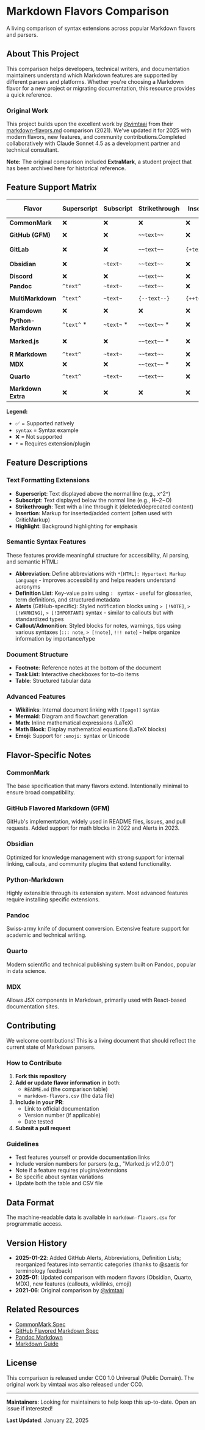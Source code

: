 # Markdown Flavors Comparison

A living comparison of syntax extensions across popular Markdown flavors and parsers.

## About This Project

This comparison helps developers, technical writers, and documentation maintainers understand which Markdown features are supported by different parsers and platforms. Whether you're choosing a Markdown flavor for a new project or migrating documentation, this resource provides a quick reference.

### Original Work

This project builds upon the excellent work by [@vimtaai](https://github.com/vimtaai) from their [markdown-flavors.md](https://gist.github.com/vimtaai/37c936679e8a2a2c22728f102eb7e8ae) comparison (2021). We've updated it for 2025 with modern flavors, new features, and community contributions.Completed collaboratively with Claude Sonnet 4.5 as a development partner and technical consultant.

**Note:** The original comparison included **ExtraMark**, a student project that has been archived here for historical reference.

## Feature Support Matrix

| Flavor | Superscript | Subscript | Strikethrough | Insertion | Highlight | Footnote | Task List | Table | Abbreviation | Definition List | Alerts | Callout/Admonition | Wikilinks | Mermaid | Math | Math Block | Emoji |
|--------|-------------|-----------|---------------|-----------|-----------|----------|-----------|-------|-------------|----------------|--------|-------------------|-----------|---------|------|------------|-------|
| **CommonMark** | ❌ | ❌ | ❌ | ❌ | ❌ | ❌ | ❌ | ✅ | ❌ | ❌ | ❌ | ❌ | ❌ | ❌ | ❌ | ❌ | ❌ |
| **GitHub (GFM)** | ❌ | ❌ | `~~text~~` | ❌ | ❌ | ❌ | `- [ ]` | ✅ | ❌ | ❌ | `> [!NOTE]` | ❌ | ❌ | ✅ | ❌ | `$$...$$` | `:emoji:` |
| **GitLab** | ❌ | ❌ | `~~text~~` | `{+text+}` | ❌ | `[^1]` | `- [ ]` | ✅ | ❌ | ❌ | ❌ | ❌ | ❌ | ✅ | `$...$` | ` ```math ` | `:emoji:` |
| **Obsidian** | ❌ | `~text~` | `~~text~~` | ❌ | `==text==` | `[^1]` | `- [ ]` | ✅ | ❌ | ❌ | `> [!note]` | ✅ | `[[page]]` | ✅ | `$...$` | `$$...$$` | `:emoji:` |
| **Discord** | ❌ | ❌ | `~~text~~` | ❌ | ❌ | ❌ | ❌ | ❌ | ❌ | ❌ | ❌ | ❌ | ❌ | ❌ | ❌ | ❌ | `:emoji:` |
| **Pandoc** | `^text^` | `~text~` | `~~text~~` | ❌ | ❌ | `[^1]` | ❌ | ✅ | `*[...]:` | `: ` | ❌ | `::: info` | ❌ | ❌ | `$...$` | `$$...$$` | `:emoji:` |
| **MultiMarkdown** | `^text^` | `~text~` | `{--text--}` | `{++text++}` | `{==text==}` | `[^1]` | ❌ | ✅ | `*[...]:` | `: ` | ❌ | ❌ | ❌ | ❌ | `\\(...\\)` | `\\[...\\]` | ❌ |
| **Kramdown** | ❌ | ❌ | ❌ | ❌ | ❌ | `[^1]` | ❌ | ✅ | `*[...]:` | `: ` | ❌ | ❌ | ❌ | ❌ | `$$...$$` | `$$...$$` | ❌ |
| **Python-Markdown** | `^text^` * | `~text~` * | `~~text~~` * | ❌ | `==text==` * | `[^1]` | `- [ ]` * | ✅ | `*[...]:` * | `: ` * | ❌ | `!!! note` * | `[[page]]` * | ❌ | ❌ | ❌ | `:emoji:` * |
| **Marked.js** | ❌ | ❌ | `~~text~~` * | ❌ | ❌ | ❌ | `- [ ]` * | ✅ | ❌ | ❌ | ❌ | ❌ | ❌ | ❌ | ❌ | ❌ | `:emoji:` * |
| **R Markdown** | `^text^` | `~text~` | `~~text~~` | ❌ | ❌ | `[^1]` | ❌ | ✅ | ❌ | ❌ | ❌ | `::: callout` | ❌ | ✅ | `$...$` | `$$...$$` | `:emoji:` |
| **MDX** | ❌ | ❌ | `~~text~~` * | ❌ | ❌ | ❌ | ❌ | ✅ | ❌ | ❌ | ❌ | ❌ | ❌ | ❌ | ❌ | ❌ | ❌ |
| **Quarto** | `^text^` | `~text~` | `~~text~~` | ❌ | ❌ | `[^1]` | `- [ ]` | ✅ | ❌ | `: ` | ❌ | `::: callout` | ❌ | ✅ | `$...$` | `$$...$$` | `:emoji:` |
| **Markdown Extra** | ❌ | ❌ | ❌ | ❌ | ❌ | `[^1]` | ❌ | ✅ | `*[...]:` | `: ` | ❌ | ❌ | ❌ | ❌ | ❌ | ❌ | ❌ |

**Legend:**
- ✅ = Supported natively
- `syntax` = Syntax example
- ❌ = Not supported
- `*` = Requires extension/plugin

## Feature Descriptions

### Text Formatting Extensions

- **Superscript**: Text displayed above the normal line (e.g., x^2^)
- **Subscript**: Text displayed below the normal line (e.g., H~2~O)
- **Strikethrough**: Text with a line through it (deleted/deprecated content)
- **Insertion**: Markup for inserted/added content (often used with CriticMarkup)
- **Highlight**: Background highlighting for emphasis

### Semantic Syntax Features

These features provide meaningful structure for accessibility, AI parsing, and semantic HTML:

- **Abbreviation**: Define abbreviations with `*[HTML]: Hypertext Markup Language` - improves accessibility and helps readers understand acronyms
- **Definition List**: Key-value pairs using `: ` syntax - useful for glossaries, term definitions, and structured metadata
- **Alerts** (GitHub-specific): Styled notification blocks using `> [!NOTE]`, `> [!WARNING]`, `> [!IMPORTANT]` syntax - similar to callouts but with standardized types
- **Callout/Admonition**: Styled blocks for notes, warnings, tips using various syntaxes (`::: note`, `> [!note]`, `!!! note`) - helps organize information by importance/type

### Document Structure

- **Footnote**: Reference notes at the bottom of the document
- **Task List**: Interactive checkboxes for to-do items
- **Table**: Structured tabular data

### Advanced Features

- **Wikilinks**: Internal document linking with `[[page]]` syntax
- **Mermaid**: Diagram and flowchart generation
- **Math**: Inline mathematical expressions (LaTeX)
- **Math Block**: Display mathematical equations (LaTeX blocks)
- **Emoji**: Support for `:emoji:` syntax or Unicode

## Flavor-Specific Notes

### CommonMark
The base specification that many flavors extend. Intentionally minimal to ensure broad compatibility.

### GitHub Flavored Markdown (GFM)
GitHub's implementation, widely used in README files, issues, and pull requests. Added support for math blocks in 2022 and Alerts in 2023.

### Obsidian
Optimized for knowledge management with strong support for internal linking, callouts, and community plugins that extend functionality.

### Python-Markdown
Highly extensible through its extension system. Most advanced features require installing specific extensions.

### Pandoc
Swiss-army knife of document conversion. Extensive feature support for academic and technical writing.

### Quarto
Modern scientific and technical publishing system built on Pandoc, popular in data science.

### MDX
Allows JSX components in Markdown, primarily used with React-based documentation sites.

## Contributing

We welcome contributions! This is a living document that should reflect the current state of Markdown parsers.

### How to Contribute

1. **Fork this repository**
2. **Add or update flavor information** in both:
   - `README.md` (the comparison table)
   - `markdown-flavors.csv` (the data file)
3. **Include in your PR**:
   - Link to official documentation
   - Version number (if applicable)
   - Date tested
4. **Submit a pull request**

### Guidelines

- Test features yourself or provide documentation links
- Include version numbers for parsers (e.g., "Marked.js v12.0.0")
- Note if a feature requires plugins/extensions
- Be specific about syntax variations
- Update both the table and CSV file

## Data Format

The machine-readable data is available in `markdown-flavors.csv` for programmatic access.

## Version History

- **2025-01-22**: Added GitHub Alerts, Abbreviations, Definition Lists; reorganized features into semantic categories (thanks to [@saeris](https://reddit.com/user/saeris) for terminology feedback)
- **2025-01**: Updated comparison with modern flavors (Obsidian, Quarto, MDX), new features (callouts, wikilinks, emoji)
- **2021-06**: Original comparison by [@vimtaai](https://github.com/vimtaai)

## Related Resources

- [CommonMark Spec](https://commonmark.org/)
- [GitHub Flavored Markdown Spec](https://github.github.com/gfm/)
- [Pandoc Markdown](https://pandoc.org/MANUAL.html#pandocs-markdown)
- [Markdown Guide](https://www.markdownguide.org/)

## License

This comparison is released under CC0 1.0 Universal (Public Domain). The original work by vimtaai was also released under CC0.

---

**Maintainers**: Looking for maintainers to help keep this up-to-date. Open an issue if interested!

**Last Updated**: January 22, 2025

